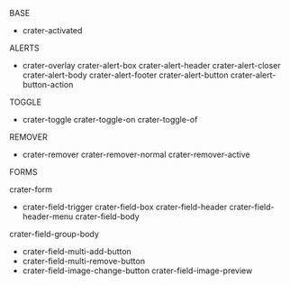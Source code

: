 
BASE

  * crater-activated


ALERTS

  * crater-overlay
  crater-alert-box
  crater-alert-header
  crater-alert-closer
  crater-alert-body
  crater-alert-footer
  crater-alert-button
  crater-alert-button-action


TOGGLE

  * crater-toggle
  crater-toggle-on
  crater-toggle-of


REMOVER

  * crater-remover
  crater-remover-normal
  crater-remover-active


FORMS

  crater-form

  * crater-field-trigger
  crater-field-box
  crater-field-header
  crater-field-header-menu
  crater-field-body

  crater-field-group-body
  * crater-field-multi-add-button
  * crater-field-multi-remove-button
  * crater-field-image-change-button
  crater-field-image-preview

  